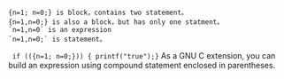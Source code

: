 ```
{n=1; n=0;} is block，contains two statement。
{n=1,n=0;} is also a block，but has only one statment。
`n=1,n=0` is an expression
`n=1,n=0;` is statement。
```

``` if (({n=1; n=0;})) { printf("true");}```
As a GNU C extension, you can build an expression using compound statement enclosed in parentheses.
